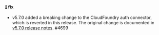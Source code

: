 #### <sub><sup><a name="4699" href="#4699">:link:</a></sup></sub> fix

* v5.7.0 added a breaking change to the CloudFoundry auth connector, which is reverted in this release.
  The original change is documented in [v5.7.0 release notes](https://github.com/concourse/concourse/blob/master/release-notes/v5.7.0.md#4535). #4699
